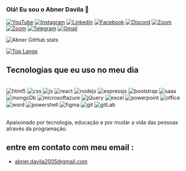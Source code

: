 ### Olá! Eu sou o Abner Davila 👋

[![YouTube](https://img.shields.io/badge/YouTube-FF0000?style=for-the-badge&logo=youtube&logoColor=white)](https://www.youtube.com/@AbnerDavila/featured)
[![Instagram](https://img.shields.io/badge/Instagram-E4405F?style=for-the-badge&logo=instagram&logoColor=white)](https://www.instagram.com/abner_pd/)
[![Linkedin](https://img.shields.io/badge/LinkedIn-0077B5?style=for-the-badge&logo=linkedin&logoColor=white)](https://www.linkedin.com/in/abnerdavila2005/)
[![Facebook](https://img.shields.io/badge/Facebook-1877F2?style=for-the-badge&logo=facebook&logoColor=white)](https://www.facebook.com/abner.davila2005/)
[![Discord](https://img.shields.io/badge/Discord-7289DA?style=for-the-badge&logo=discord&logoColor=white)](https://discord.com/channels/Abner#4285)
[![Zoom](https://img.shields.io/badge/Zoom-2D8CFF?style=for-the-badge&logo=zoom&logoColor=white)](https://us05web.zoom.us/profile)
[![Zoom](https://img.shields.io/badge/WhatsApp-25D366?style=for-the-badge&logo=whatsapp&logoColor=white)](https://wa.me/5551999695197)
[![Telegram](https://img.shields.io/badge/Telegram-2CA5E0?style=for-the-badge&logo=telegram&logoColor=white)](https://t.me/abnerdavila)
[![Gmail](https://img.shields.io/badge/Gmail-D14836?style=for-the-badge&logo=gmail&logoColor=white)](abner.davila2005@gmail.com)

![Abner GitHub stats](https://github-readme-stats.vercel.app/api?username=AbnerDavila&show_icons=true&theme=dracula)

[![Top Langs](https://github-readme-stats.vercel.app/api/top-langs/?username=AbnerDavila)](https://github.com/anuraghazra/github-readme-stats)

## Tecnologias que eu uso no meu dia


<div class="display: inline_block"><br/>
    <img align="center" alt="html5" src="https://img.shields.io/badge/HTML5-E34F26?style=for-the-badge&logo=html5&logoColor=white"/>
    <img align="center" alt="css" src="https://img.shields.io/badge/CSS3-1572B6?style=for-the-badge&logo=css3&logoColor=white"/>
    <img align="center" alt="js" src="https://img.shields.io/badge/JavaScript-F7DF1E?style=for-the-badge&logo=javascript&logoColor=black"/>
    <img align="center" alt="react" src="https://img.shields.io/badge/React-20232A?style=for-the-badge&logo=react&logoColor=61DAFB"/>
    <img align="center" alt="nodejs" src="https://img.shields.io/badge/Node.js-43853D?style=for-the-badge&logo=node.js&logoColor=white"/>
    <img align="center" alt="expressjs" src="https://img.shields.io/badge/Express.js-404D59?style=for-the-badge"/>
    <img align="center" alt="bootstrap" src="https://img.shields.io/badge/Bootstrap-563D7C?style=for-the-badge&logo=bootstrap&logoColor=white"/>
    <img align="center" alt="saas" src="https://img.shields.io/badge/Sass-CC6699?style=for-the-badge&logo=sass&logoColor=white"/>
    <img align="center" alt="mongoDb" src="https://img.shields.io/badge/MongoDB-4EA94B?style=for-the-badge&logo=mongodb&logoColor=white"/>
    <img align="center" alt="microsoftazure" src="https://img.shields.io/badge/Microsoft_Azure-0089D6?style=for-the-badge&logo=microsoft-azure&logoColor=white"/>
    <img align="center" alt="jQuery" src="https://img.shields.io/badge/jQuery-0769AD?style=for-the-badge&logo=jquery&logoColor=white"/>
    <img align="center" alt="excel" src="https://img.shields.io/badge/Microsoft_Excel-217346?style=for-the-badge&logo=microsoft-excel&logoColor=white"/>
    <img align="center" alt="powerpoint" src="https://img.shields.io/badge/Microsoft_PowerPoint-B7472A?style=for-the-badge&logo=microsoft-powerpoint&logoColor=white"/>
    <img align="center" alt="office" src="https://img.shields.io/badge/Microsoft_Office-D83B01?style=for-the-badge&logo=microsoft-office&logoColor=white"/>
    <img align="center" alt="word" src="https://img.shields.io/badge/Microsoft_Word-2B579A?style=for-the-badge&logo=microsoft-word&logoColor=white"/>
    <img align="center" alt="powershell" src="https://img.shields.io/badge/Powershell-2CA5E0?style=for-the-badge&logo=powershell&logoColor=white"/>
    <img align="center" alt="figma" src="https://img.shields.io/badge/Figma-F24E1E?style=for-the-badge&logo=figma&logoColor=white"/>
    <img align="center" alt="git" src="https://img.shields.io/badge/GIT-E44C30?style=for-the-badge&logo=git&logoColor=white"/>
    <img align="center" alt="gitLab" src="https://img.shields.io/badge/GitLab-330F63?style=for-the-badge&logo=gitlab&logoColor=white"/>
</div><br/>


Apaixonado por tecnologia, educação e por mudar a vida das pessoas através da programação.

## entre em contato com meu email :

- abner.davila2005@gmail.com
